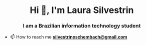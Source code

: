 <h1 align="center">Hi 👋, I'm Laura Silvestrin</h1>
<h3 align="center">I am a Brazilian information technology student</h3>

- 📫 How to reach me **silvestrineschembach@gmail.com**


